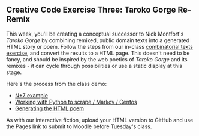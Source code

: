 ## Creative Code Exercise Three: Taroko Gorge Re-Remix

This week, you'll be creating a conceptual successor to Nick Montfort's *Taroko Gorge* by combining remixed, public domain texts into a generated HTML story or poem. Follow the steps from our in-class [combinatorial texts exercise](combine_texts.md), and convert the results to a HTML page. This doesn't need to be fancy, and should be inspired by the web poetics of *Taroko Gorge* and its remixes - it can cycle through possibilities or use a static display at this stage. 

Here's the process from the class demo:

- [N+7 example](https://chatgpt.com/share/679c031d-a960-8005-8d53-ea026e50a0b5)
- [Working with Python to scrape / Markov / Centos](https://chatgpt.com/share/679c030b-0bc8-8005-9958-1e906632d2da)
- [Generating the HTML poem](https://chatgpt.com/share/679c0278-5cd4-8005-8933-be869d7d8f43)

As with our interactive fiction, upload your HTML version to GitHub and use the Pages link to submit to Moodle before Tuesday's class.